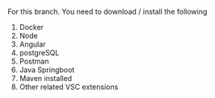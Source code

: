 For this branch. 
You need to download / install the following
1. Docker
2. Node
3. Angular
4. postgreSQL
5. Postman
6. Java Springboot
7. Maven installed
8. Other related VSC extensions
